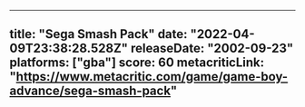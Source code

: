 
---
title: "Sega Smash Pack"
date: "2022-04-09T23:38:28.528Z"
releaseDate: "2002-09-23"
platforms: ["gba"]
score: 60
metacriticLink: "https://www.metacritic.com/game/game-boy-advance/sega-smash-pack"
---
